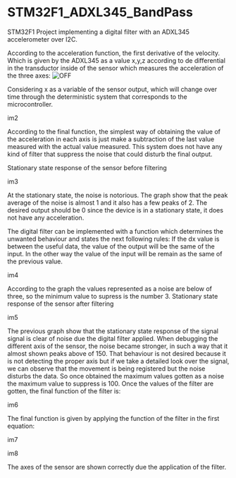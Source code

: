 # STM32F1_ADXL345_BandPass
STM32F1 Project implementing a digital filter with an ADXL345 accelerometer over I2C.

According to the acceleration function, the first derivative of the velocity. Which is given by the ADXL345 as a value x,y,z according to de differential in the transductor inside of the sensor which measures the acceleration of the three axes:
![OFF](https://github.com/Miguelest07/STM32F1_ADXL345_DigitalFilter/blob/main/1.PNG)

Considering x as a variable of the sensor output, which will change over time through the deterministic system that corresponds to the microcontroller.

im2

According to the final function, the simplest way of obtaining the value of the acceleration in each axis is just make a subtraction of the last value measured with the actual value measured. This system does not have any kind of filter that suppress the noise that could disturb the final output.

Stationary state response of the sensor before filtering

im3

At the stationary state, the noise is notorious. The graph show that the peak average of the noise is almost 1 and it also has a few peaks of 2. The desired output should be 0 since the device is in a stationary state, it does not have any acceleration.

The digital filter can be implemented with a function which determines the unwanted behaviour and states the next following rules: If the dx value is between the useful data, the value of the output will be the same of the input. In the other way the value of the input will be remain as the same of the previous value.

im4

According to the graph the values represented as a noise are below of three, so the minimum value to supress is the number 3.
Stationary state response of the sensor after filtering

im5

The previous graph show that the stationary state response of the signal signal is clear of noise due the digital filter applied.
When debugging the different axis of the sensor, the noise became stronger, in such a way that it almost shown peaks above of 150. That behaviour is not desired because it is not detecting the proper axis but if we take a detailed look over the signal, we can observe that the movement is being registered but the noise disturbs the data. So once obtained the maximum values gotten as a noise the maximum value to suppress is 100.
Once the values of the filter are gotten, the final function of the filter is:

im6

The final function is given by applying the function of the filter in the first equation:

im7

im8

The axes of the sensor are shown correctly due the application of the filter.
